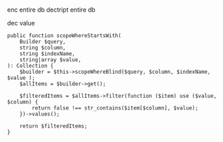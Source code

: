 # 
enc entire db
dectript entire db

dec value

    public function scopeWhereStartsWith(
        Builder $query,
        string $column,
        string $indexName,
        string|array $value,
    ): Collection {
        $builder = $this->scopeWhereBlind($query, $column, $indexName, $value );
        $allItems = $builder->get();

        $filteredItems = $allItems->filter(function ($item) use ($value, $column) {
            return false !== str_contains($item[$column], $value);
        })->values();

        return $filteredItems;
    }
